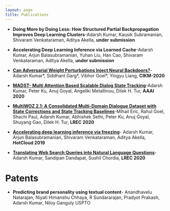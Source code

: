 ```yaml
---
layout: page
title: Publications
---
```

<!-- # Publications -->

<!-- <p align="center"">
   <img src="https://imgs.xkcd.com/comics/further_research_is_needed.png" width="100%" />
</p>
![image-title-here](https://imgs.xkcd.com/comics/further_research_is_needed.png){:class="img-responsive"} -->

* **Doing More by Doing Less: How Structured Partial Backpropagation Improves Deep Learning Clusters**-Adarsh Kumar, Kausik Subramanian, Shivaram Venkataraman, Aditya Akella, **under submission**

* **Accelerating Deep Learning Inference via Learned Cache**-Adarsh Kumar, Arjun Balasubramanian, Yuhan Liu, Han Cao, Shivaram Venkataraman, Aditya Akella, **under submission**

* [**Can Adversarial Weight Perturbations Inject Neural Backdoors?**](https://arxiv.org/pdf/2008.01761.pdf)-Adarsh Kumar*, Siddhant Garg*, Vibhor Goel*, Yingyu Liang, **CIKM-2020** 

* [**MADST- Multi Attention Based Scalable Dialog State Tracking**](https://arxiv.org/pdf/2002.08898)-Adarsh Kumar, Peter Ku, Anuj Goyal, Angeliki Metallinou, Dilek H. Tur, **AAAI 2020**

* [**MultiWOZ 2.1: A Consolidated Multi-Domain Dialogue Dataset with State Corrections and State Tracking Baselines**](https://arxiv.org/abs/1907.01669)-Mihail Eric, Rahul Goel, Shachi Paul, Adarsh Kumar, Abhishek Sethi, Peter Ku, Anuj Goyal, Shuyang Gao, Dilek H. Tur, **LREC 2020**

* [**Accelerating deep learning inference via freezing**](https://www.usenix.org/system/files/hotcloud19-paper-kumar.pdf)- Adarsh Kumar, Arjun Balasubramanian, Shivaram Venkataraman, Aditya Akella, **HotCloud 2019**

* [**Translating Web Search Queries into Natural Language Questions**](https://arxiv.org/pdf/2002.02631.pdf)- Adarsh Kumar, Sandipan Dandapat, Sushil Chordia, **LREC 2020**


# Patents

* **Predicting brand personality using textual content**- Anandhavelu Natarajan, Niyati Himanshu Chhaya, R Sundararajan, Pradyot Prakash, Adarsh Kumar, Niloy Ganguly USPTO